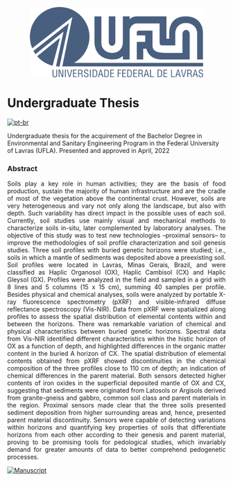 <p align="center">
    <img src="Figures/ufla_logo.png" alt="UFLA" width="400px">
</p>

# Undergraduate Thesis

[![pt-br](https://img.shields.io/badge/Lang-pt--br-yellow)](https://github.com/mmcini/tcc-repo)

Undergraduate thesis for the acquirement of the Bachelor Degree in Environmental
and Sanitary Engineering Program in the Federal University of Lavras (UFLA).
Presented and approved in April, 2022

### Abstract
<p align="justify">
Soils play a key role in human activities; they are the basis of food
production, sustain the majority of human infrastructure and are the cradle of
most of the vegetation above the continental crust. However, soils are very
heterogeneous and vary not only along the landscape, but also with depth. Such
variability has direct impact in the possible uses of each soil. Currently, soil
studies use mainly visual and mechanical methods to characterize soils in-situ,
later complemented by laboratory analyses. The objective of this study was to
test new technologies –proximal sensors– to improve the methodologies of soil
profile characterization and soil genesis studies. Three soil profiles with
buried genetic horizons were studied; i.e., soils in which a mantle of sediments
was deposited above a preexisting soil. Soil profiles were located in Lavras,
Minas Gerais, Brazil, and were classified as Haplic Organosol (OX), Haplic
Cambisol (CX) and Haplic Gleysol (GX). Profiles were analyzed in the field and
sampled in a grid with 8 lines and 5 columns (15 x 15 cm), summing 40 samples
per profile. Besides physical and chemical analyses, soils were analyzed by
portable X-ray fluorescence spectrometry (pXRF) and visible-infrared diffuse
reflectance spectroscopy (Vis-NIR). Data from pXRF were spatialized along
profiles to assess the spatial distribution of elemental contents within and
between the horizons. There was remarkable variation of chemical and physical
characteristics between buried genetic horizons. Spectral data from Vis-NIR
identified different characteristics within the histic horizon of OX as a
function of depth, and highlighted differences in the organic matter content in
the buried A horizon of CX. The spatial distribution of elemental contents
obtained from pXRF showed discontinuities in the chemical composition of the
three profiles close to 110 cm of depth; an indication of chemical differences
in the parent material. Both sensors detected higher contents of iron oxides in
the superficial deposited mantle of OX and CX, suggesting that sediments were
originated from Latosols or Argisols derived from granite-gneiss and gabbro,
common soil class and parent materials in the region. Proximal sensors made
clear that the three soils presented sediment deposition from higher surrounding
areas and, hence, presented parent material discontinuity. Sensors were capable
of detecting variations within horizons and quantifying key properties of soils
that differentiate horizons from each other according to their genesis and
parent material, proving to be promising tools for pedological studies, which
invariably demand for greater amounts of data to better comprehend pedogenetic
processes.</p>

[![Manuscript](https://img.shields.io/badge/Read-manuscript-blue)](https://github.com/mmcini/tcc-repo/blob/master/Manuscript/latex/manuscript.pdf)
